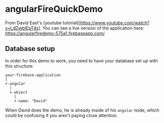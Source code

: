 # angularFireQuickDemo
From David East's (youtube tutorial)[https://www.youtube.com/watch?v=LdDwbIEpT4s]. You can see a live version of the application here: https://angularfiredemo-575a1.firebaseapp.com/


## Database setup
In order for this demo to work, you need to have your database set up with this structure:
```
your-firebase-application
|
+-angular
  |
  +-object
    |
    +-name: "David"
```
When David does the demo, he is already inside of his `angular` node, which could be confusing if you aren't paying close attention.
